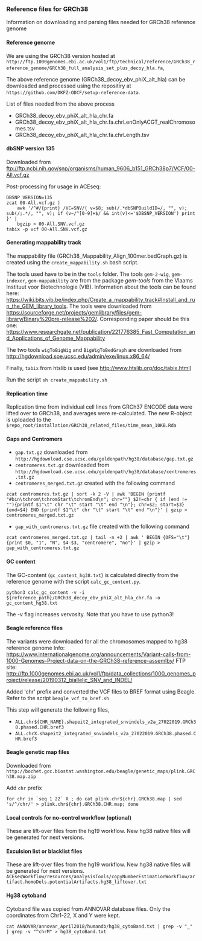 ### Reference files for GRCh38

Information on downloading and parsing files needed for GRCh38 reference genome


#### Reference genome

We are using the GRCh38 version hosted at `http://ftp.1000genomes.ebi.ac.uk/vol1/ftp/technical/reference/GRCh38_reference_genome/GRCh38_full_analysis_set_plus_decoy_hla.fa`,

The above reference genome (GRCh38_decoy_ebv_phiX_alt_hla) can be downloaded and processed using the repositiry at `https://github.com/DKFZ-ODCF/setup-reference-data`.

List of files needed from the above process
- GRCh38_decoy_ebv_phiX_alt_hla_chr.fa
- GRCh38_decoy_ebv_phiX_alt_hla_chr.fa.chrLenOnlyACGT_realChromosomes.tsv
- GRCh38_decoy_ebv_phiX_alt_hla_chr.fa.chrLength.tsv


#### dbSNP version 135

Downloaded from ftp://ftp.ncbi.nih.gov/snp/organisms/human_9606_b151_GRCh38p7/VCF/00-All.vcf.gz

Post-processing for usage in ACEseq:
```
DBSNP_VERSION=135
zcat 00-All.vcf.gz |
    awk '/^#/{print} /VC=SNV/{ v=$8; sub(/.*dbSNPBuildID=/, "", v); sub(/;.*/, "", v); if (v~/^[0-9]+$/ && int(v)<='$DBSNP_VERSION') print }' |
    bgzip > 00-All.SNV.vcf.gz
tabix -p vcf 00-All.SNV.vcf.gz
```

#### Generating mappability track
The mappability file (GRCh38_Mappability_Align_100mer.bedGraph.gz) is created using the `create_mappability.sh` bash script.

The tools used have to be in the `tools` folder. The tools `gem-2-wig`, `gem-indexer`, `gem-mappability` are from the package *gem-tools* from the Vlaams Instituut voor Biotechnologie (VIB). 
Information about the tools can be found here: https://wiki.bits.vib.be/index.php/Create_a_mappability_track#Install_and_run_the_GEM_library_tools. The tools were downloaded from https://sourceforge.net/projects/gemlibrary/files/gem-library/Binary%20pre-release%202/. Corresponding paper should be this one: https://www.researchgate.net/publication/221776385_Fast_Computation_and_Applications_of_Genome_Mappability

The two tools `wigToBigWig` and `BigWigToBedGraph` are downloaded from http://hgdownload.soe.ucsc.edu/admin/exe/linux.x86_64/

Finally, `tabix` from htslib is used (see http://www.htslib.org/doc/tabix.html)

Run the script `sh create_mappability.sh`


#### Replication time
Replication time from individual cell lines from GRCh37 ENCODE data were lifted over to GRCh38, and averages were re-calculated.
The new R-object is uploaded to the `$repo_root/installation/GRCh38_related_files/time_mean_10KB.Rda`


#### Gaps and Centromers
- `gap.txt.gz` downloaded from `http://hgdownload.cse.ucsc.edu/goldenpath/hg38/database/gap.txt.gz`
- `centromeres.txt.gz` downloaded from `http://hgdownload.cse.ucsc.edu/goldenpath/hg38/database/centromeres.txt.gz`
- `centromeres_merged.txt.gz` created with the following command
``` 
zcat centromeres.txt.gz | sort -k 2 -V | awk 'BEGIN {printf "#bin\tchrom\tchromStart\tchromEnd\n"; chr=""} $2!=chr { if (end != ""){printf $1"\t" chr "\t" start "\t" end "\n"}; chr=$2; start=$3} {end=$4} END {printf $1"\t" chr "\t" start "\t" end "\n"}' | gzip > centromeres_merged.txt.gz
```
- `gap_with_centromeres.txt.gz` file created with the following command 
```
zcat centromeres_merged.txt.gz | tail -n +2 | awk ' BEGIN {OFS="\t"} {print $0, "1", "N", $4-$3, "centromere", "no"}' | gzip > gap_with_centromeres.txt.gz
```


#### GC content
The GC-content (`gc_content_hg38.txt`) is calculated directly from the reference genome with the script `calc_gc_content.py`.
```
python3 calc_gc_content -v -i ${reference_path}/GRCh38_decoy_ebv_phiX_alt_hla_chr.fa -o gc_content_hg38.txt
```
The -v flag increases vervosity. Note that you have to use python3!


#### Beagle reference files
The variants were downloaded for all the chromosomes mapped to hg38 reference genome
Info: https://www.internationalgenome.org/announcements/Variant-calls-from-1000-Genomes-Project-data-on-the-GRCh38-reference-assemlby/
FTP site: http://ftp.1000genomes.ebi.ac.uk/vol1/ftp/data_collections/1000_genomes_project/release/20190312_biallelic_SNV_and_INDEL/

Added 'chr' prefix and converted the VCF files to BREF format using Beagle. Refer to the script `beagle_vcf_to_bref.sh`

This step will generate the following files,
- `ALL.chr${CHR_NAME}.shapeit2_integrated_snvindels_v2a_27022019.GRCh38.phased.CHR.bref3`
- `ALL.chrX.shapeit2_integrated_snvindels_v2a_27022019.GRCh38.phased.CHR.bref3`


#### Beagle genetic map files
Downloaded from `http://bochet.gcc.biostat.washington.edu/beagle/genetic_maps/plink.GRCh38.map.zip`

Add `chr` prefix

```
for chr in `seq 1 22` X ; do cat plink.chr${chr}.GRCh38.map | sed 's/^/chr/' > plink.chr${chr}.GRCh38.CHR.map; done
```


#### Local controls for no-control workflow (optional)
These are lift-over files from the hg19 workflow. New hg38 native files will be generated for next versions.


#### Exculsion list or blacklist files
These are lift-over files from the hg19 workflow. New hg38 native files will be generated for next versions.
`ACEseqWorkflow/resources/analysisTools/copyNumberEstimationWorkflow/artifact.homoDels.potentialArtifacts.hg38_liftover.txt`


#### Hg38 cytoband
Cytoband file was copied from ANNOVAR database files. Only the coordinates from Chr1-22, X and Y were kept.
```
cat ANNOVAR/annovar_April2018/humandb/hg38_cytoBand.txt | grep -v "_" | grep -v "^chrM" > hg38_cytoBand.txt
```
